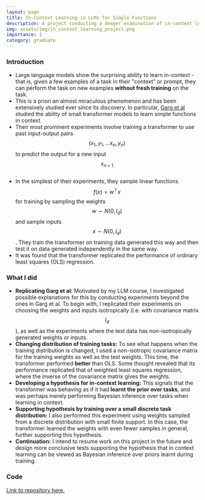 ```yaml
---
layout: page
title: In-Context Learning in LLMs for Simple Functions
description: A project conducting a deeper examination of in-context learning for simple functions using small LLMs. Builds off of experiments by Garg et al.
img: assets/img/in_context_learning_project.png
importance: 1
category: graduate
---
```


### Introduction
* Large language models show the surprising ability to learn in-context - that is, given a few examples of a task in their "context" or prompt, they can perform the task on new examples **without fresh training** on the task.
* This is a priori an almost miraculous phenomenon and has been extensively studied ever since its discovery. In particular, [Garg et al](https://arxiv.org/pdf/2208.01066) studied the ability of small transformer models to learn simple functions in context.
* Their most prominent experiments involve training a transformer to use past input-output pairs $$(x_1,y_1, \dots x_n, y_n)$$ to predict the output for a new input $$x_{n+1}$$.
* In the simplest of their experiments, they sample linear functions $$f(x) = w^\top x$$ for training by sampling the weights $$w \sim N(0,I_d)$$ and sample inputs $$x \sim N(0,I_d)$$. They train the transformer on training data generated this way and then test it on data generated independently in the same way.
* It was found that the transformer replicated the performance of ordinary least squares (OLS) regression.

### What I did
* **Replicating Garg et al:** Motivated by my LLM course, I investigated possible explanations for this by conducting experiments beyond the ones in Garg et al. To begin with, I replicated their experiments on choosing the weights and inputs isotropically (i.e. with covariance matrix $$I_d$$), as well as the experiments where the test data has non-isotropically generated weights or inputs.
* **Changing distribution of training tasks:** To see what happens when the training distribution is changed, I used a non-isotropic covariance matrix for the training weights as well as the test weights. This time, the transformer performed **better** than OLS. Some thought revealed that its performance replicated that of weighted least squares regression, where the inverse of the covariance matrix gives the weights.
* **Developing a hypothesis for in-context learning:** This signals that the transformer was behaving as if it had **learnt the prior over tasks**, and was perhaps merely performing Bayesian inference over tasks when learning in context.
* **Supporting hypothesis by training over a small discrete task distribution:** I also performed this experiment using weights sampled from a discrete distribution with small finite support. In this case, the transformer learned the weights with even fewer samples in general, further supporting this hypothesis.
* **Continuation:** I intend to resume work on this project in the future and design more conclusive tests supporting the hypothesis that in context learning can be viewed as Bayesian inference over priors learnt during training.

### Code
[Link to repository here.](https://github.com/kkanarios32/TaxonomyRLHF)
